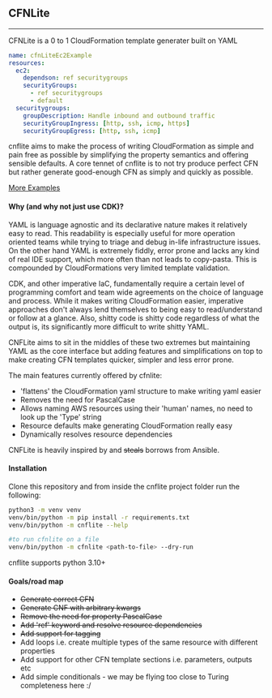## CFNLite
***
CFNLite is a 0 to 1 CloudFormation template generater built on YAML

```yaml
name: cfnLiteEc2Example
resources:
  ec2:
    dependson: ref securitygroups
    securityGroups:
      - ref securitygroups
      - default
  securitygroups:
    groupDescription: Handle inbound and outbound traffic
    securityGroupIngress: [http, ssh, icmp, https]
    securityGroupEgress: [http, ssh, icmp]
```

cnflite aims to make the process of writing CloudFormation as simple and pain
free as possible by simplifying the property semantics and offering sensible
defaults. A core tennet of cnflite is to not try produce perfect CFN but rather
generate good-enough CFN as simply and quickly as possible.

[More Examples](https://github.com/a777m/cfnlite/blob/main/examples.md)

#### Why (and why not just use CDK)?
YAML is language agnostic and its declarative nature makes it relatively easy
to read. This readability is especially useful for more operation oriented
teams while trying to triage and debug in-life infrastructure issues. On the
other hand YAML is extremely fiddly, error prone and lacks any kind of real
IDE support, which more often than not leads to copy-pasta. This is compounded
by CloudFormations very limited template validation.

CDK, and other imperative IaC, fundamentally require a certain level of
programming comfort and team wide agreements on the choice of language and
process. While it makes writing CloudFormation easier, imperative approaches don't
always lend themselves to being easy to read/understand or follow
at a glance. Also, shitty code is shitty code regardless of what the output is,
its significantly more difficult to write shitty YAML.

CNFLite aims to sit in the middles of these two extremes but maintaining YAML
as the core interface but adding features and simplifications on top to make
creating CFN templates quicker, simpler and less error prone.

The main features currently offered by cfnlite:
- 'flattens' the CloudFormation yaml structure to make writing yaml easier
- Removes the need for PascalCase
- Allows naming AWS resources using their 'human' names, no need
to look up the 'Type' string
- Resource defaults make generating CloudFormation really easy
- Dynamically resolves resource dependencies

CNFLite is heavily inspired by and ~~steals~~ borrows from Ansible.

#### Installation
Clone this repository and from inside the cnflite project folder run the following:
```bash
python3 -m venv venv
venv/bin/python -m pip install -r requirements.txt
venv/bin/python -m cnflite --help

#to run cfnlite on a file
venv/bin/python -m cfnlite <path-to-file> --dry-run
```
cnflite supports python 3.10+

#### Goals/road map
- ~~Generate correct CFN~~
- ~~Generate CNF with arbitrary kwargs~~
- ~~Remove the need for property PascalCase~~
- ~~Add 'ref' keyword and resolve resource dependencies~~
- ~~Add support for tagging~~
- Add loops i.e. create multiple types of the same resource with different
properties
- Add support for other CFN template sections i.e. parameters, outputs etc
- Add simple conditionals - we may be flying too close to Turing completeness
here :/
